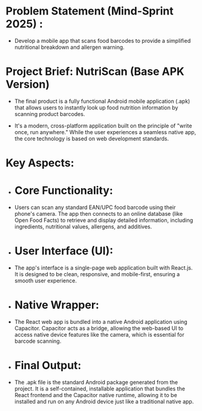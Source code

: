 # Problem Statement (Mind-Sprint 2025) :

* Develop a mobile app that scans food barcodes to provide a simplified nutritional breakdown and allergen warning.

# Project Brief: NutriScan (Base APK Version)

* The final product is a fully functional Android mobile application (.apk) that allows users to instantly look up food nutrition information by scanning product barcodes.

* It's a modern, cross-platform application built on the principle of "write once, run anywhere." While the user experiences a seamless native app, the core technology is based on web development standards.

# Key Aspects:

  * # Core Functionality:
  * Users can scan any standard EAN/UPC food barcode using their phone's camera. The app then connects to an online database (like Open Food Facts) to retrieve and display detailed information, including ingredients, nutritional values, allergens, and additives.

  * # User Interface (UI):
  * The app's interface is a single-page web application built with React.js. It is designed to be clean, responsive, and mobile-first, ensuring a smooth user experience.

  * # Native Wrapper:
  * The React web app is bundled into a native Android application using Capacitor. Capacitor acts as a bridge, allowing the web-based UI to access native device features like the camera, which is essential for barcode scanning.

  * # Final Output:
  *  The .apk file is the standard Android package generated from the project. It is a self-contained, installable application that bundles the React frontend and the Capacitor native runtime, allowing it to be installed and run on any Android device just like a traditional native app.
